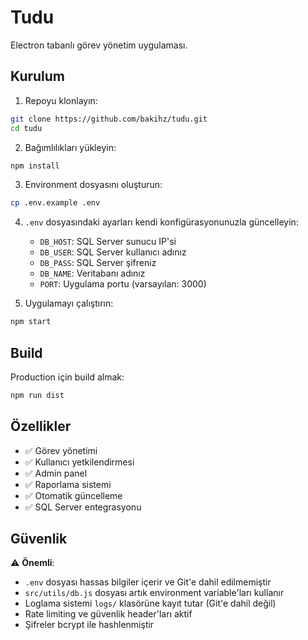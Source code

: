 # Tudu

Electron tabanlı görev yönetim uygulaması.

## Kurulum

1. Repoyu klonlayın:

```bash
git clone https://github.com/bakihz/tudu.git
cd tudu
```

2. Bağımlılıkları yükleyin:

```bash
npm install
```

3. Environment dosyasını oluşturun:

```bash
cp .env.example .env
```

4. `.env` dosyasındaki ayarları kendi konfigürasyonunuzla güncelleyin:

   - `DB_HOST`: SQL Server sunucu IP'si
   - `DB_USER`: SQL Server kullanıcı adınız
   - `DB_PASS`: SQL Server şifreniz
   - `DB_NAME`: Veritabanı adınız
   - `PORT`: Uygulama portu (varsayılan: 3000)

5. Uygulamayı çalıştırın:

```bash
npm start
```

## Build

Production için build almak:

```bash
npm run dist
```

## Özellikler

- ✅ Görev yönetimi
- ✅ Kullanıcı yetkilendirmesi
- ✅ Admin panel
- ✅ Raporlama sistemi
- ✅ Otomatik güncelleme
- ✅ SQL Server entegrasyonu

## Güvenlik

⚠️ **Önemli**: 
- `.env` dosyası hassas bilgiler içerir ve Git'e dahil edilmemiştir
- `src/utils/db.js` dosyası artık environment variable'ları kullanır
- Loglama sistemi `logs/` klasörüne kayıt tutar (Git'e dahil değil)
- Rate limiting ve güvenlik header'ları aktif
- Şifreler bcrypt ile hashlenmiştir

